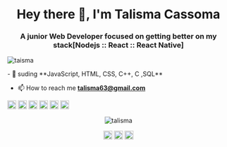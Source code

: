 <!--
**talisma-cassoma/talisma-cassoma** is a ✨ _special_ ✨ repository because its `README.md` (this file) appears on your GitHub profile.-->

<h1 align="center">Hey there 👋, I'm Talisma Cassoma</h1>
<h3 align="center">A junior Web Developer focused on getting better on my stack[Nodejs :: React :: React Native]</h3>
<p align="left"> <img src="https://komarev.com/ghpvc/?username=talisma-cassoma" alt="taisma" /> </p>
- 📖 suding **JavaScript, HTML, CSS, C++, C ,SQL**

- 📫 How to reach me **talisma63@gmail.com**

<p align="left">
<img src="https://devicons.github.io/devicon/devicon.git/icons/react/react-original-wordmark.svg" alt="react" width="20" height="20"/>
<img src="https://devicons.github.io/devicon/devicon.git/icons/css3/css3-original-wordmark.svg" alt="css3"  width="20" height="20"/>
<img src="https://devicons.github.io/devicon/devicon.git/icons/html5/html5-original-wordmark.svg" alt="html5"  width="20" height="20"/>
<img src="https://devicons.github.io/devicon/devicon.git/icons/javascript/javascript-original.svg" alt="javascript" width="20" height="20"/>
<img src="https://devicons.github.io/devicon/devicon.git/icons/postgresql/postgresql-original-wordmark.svg" alt="postgresql" width="20" height="20"/>
<img src="https://devicons.github.io/devicon/devicon.git/icons/nodejs/nodejs-original.svg" alt="nodejs" width="20" height="20"/></p><p align="center">
<img src="https://github-readme-stats.vercel.app/api?username=talisma-cassoma&show_icons=true" alt="talisma"/> 
</p>

<p align="center">
<a href="https://www.linkedin.com/in/talisma-manuel-88ba571b2/" target="blank"><img align="center" src="https://cdn.jsdelivr.net/npm/simple-icons@3.0.1/icons/linkedin.svg" alt="Talisma" height="20" width="20" /></a>
<a href="https://www.facebook.com/talisma.cassoma.79462815/" target="blank"><img align="center" src="https://cdn.jsdelivr.net/npm/simple-icons@3.0.1/icons/facebook.svg" alt="talisma" height="20" width="20" /></a>
<a href="https://www.instagram.com/mr.cassoma/" target="blank"><img align="center" src="https://cdn.jsdelivr.net/npm/simple-icons@3.0.1/icons/instagram.svg" alt="talisma" height="20" width="20" /></a>
</p>

